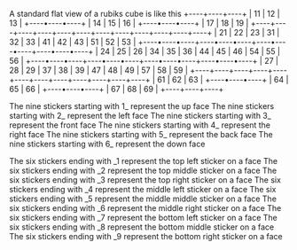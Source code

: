 A standard flat view of a rubiks cube is like this
               +----+----+----+
               | 11 | 12 | 13 |
               +----•----•----+
               | 14 | 15 | 16 |
               +----•----•----+
               | 17 | 18 | 19 |
+----+----+----+----+----+----+----+----+----+----+----+----+
| 21 | 22 | 23 | 31 | 32 | 33 | 41 | 42 | 43 | 51 | 52 | 53 |
+----•----•----+----•----•----+----•----•----+----•----•----+
| 24 | 25 | 26 | 34 | 35 | 36 | 44 | 45 | 46 | 54 | 55 | 56 |
+----•----•----+----•----•----+----•----•----+----•----•----+
| 27 | 28 | 29 | 37 | 38 | 39 | 47 | 48 | 49 | 57 | 58 | 59 |
+----+----+----+----+----+----+----+----+----+----+----+----+
               | 61 | 62 | 63 |
               +----•----•----+
               | 64 | 65 | 66 |
               +----•----•----+
               | 67 | 68 | 69 |
               +----+----+----+

The nine stickers starting with 1_ represent the up face
The nine stickers starting with 2_ represent the left face
The nine stickers starting with 3_ represent the front face
The nine stickers starting with 4_ represent the right face
The nine stickers starting with 5_ represent the back face
The nine stickers starting with 6_ represent the down face

The six stickers ending with _1 represent the top left sticker on a face
The six stickers ending with _2 represent the top middle sticker on a face
The six stickers ending with _3 represent the top right sticker on a face
The six stickers ending with _4 represent the middle left sticker on a face
The six stickers ending with _5 represent the middle middle sticker on a face
The six stickers ending with _6 represent the middle right sticker on a face
The six stickers ending with _7 represent the bottom left sticker on a face
The six stickers ending with _8 represent the bottom middle sticker on a face
The six stickers ending with _9 represent the bottom right sticker on a face

